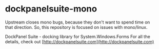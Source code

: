 dockpanelsuite-mono
===================

Upstream closes mono bugs, because they don't want to spend time on that direction.
So, this repository is focused on issues with mono/linux.

DockPanel Suite - docking library for System.Windows.Forms
For all the details, check out [http://dockpanelsuite.com](http://dockpanelsuite.com)
